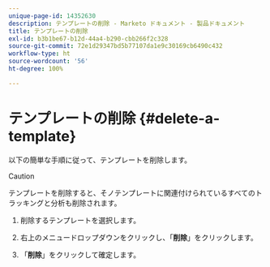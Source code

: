 ```yaml
---
unique-page-id: 14352630
description: テンプレートの削除 - Marketo ドキュメント - 製品ドキュメント
title: テンプレートの削除
exl-id: b3b1be67-b12d-44a4-b290-cbb266f2c328
source-git-commit: 72e1d29347bd5b77107da1e9c30169cb6490c432
workflow-type: ht
source-wordcount: '56'
ht-degree: 100%

---
```


# テンプレートの削除 {#delete-a-template}

以下の簡単な手順に従って、テンプレートを削除します。

>[!CAUTION]
>
>テンプレートを削除すると、そノテンプレートに関連付けられているすべてのトラッキングと分析も削除されます。

1. 削除するテンプレートを選択します。

1. 右上のメニュードロップダウンをクリックし、「**削除**」をクリックします。

1. 「**削除**」をクリックして確定します。
